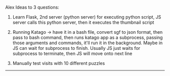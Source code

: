 Alex Ideas to 3 questions:

1. Learn Flask, 2nd server (python server) for executing python script, JS server calls this python server, then it executes the thumbnail script

2. Running Katago -> have it in a bash file, convert sgf to json format, then pass to bash command, then runs katago app as a subprocess, passing those arguments and commands, it'll run it in the background. Maybe in JS can wait for subprocess to finish. Usually JS just waits for subprocess to terminate, then JS will move onto next line

3. Manually test visits with 10 different puzzles

---
